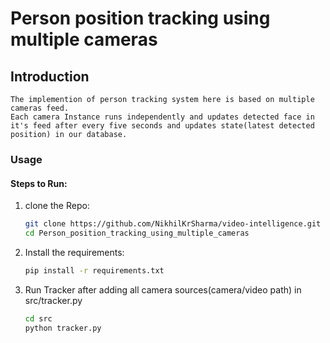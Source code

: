 # Person position tracking using multiple cameras
## Introduction
	The implemention of person tracking system here is based on multiple cameras feed.
	Each camera Instance runs independently and updates detected face in it's feed after every five seconds and updates state(latest detected position) in our database.

### Usage 
#### Steps to Run:
1. clone the Repo:
	```bash
	git clone https://github.com/NikhilKrSharma/video-intelligence.git
	cd Person_position_tracking_using_multiple_cameras
	```
2. Install the requirements:
	```bash
	pip install -r requirements.txt
	```
3. Run Tracker after adding all camera sources(camera/video path) in src/tracker.py
	```bash
	cd src
	python tracker.py
	```

